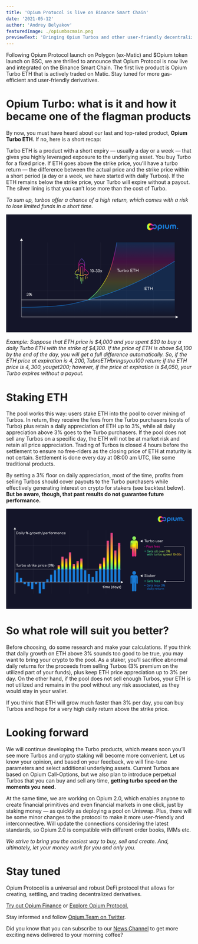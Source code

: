 ```yaml
---
title: 'Opium Protocol is live on Binance Smart Chain'
date: '2021-05-12'
author: 'Andrey Belyakov'
featuredImage: ./opiumbscmain.png
previewText: 'Bringing Opium Turbos and other user-friendly decentralized derivatives to Binance Smart Chain'
---
```



Following Opium Protocol launch on Polygon (ex-Matic) and $Opium token launch on BSC, we are thrilled to announce that Opium Protocol is now live and integrated on the Binance Smart Chain. The first live product is Opium Turbo ETH that is actively traded on Matic. Stay tuned for more gas-efficient and user-friendly derivatives.

# Opium Turbo: what is it and how it became one of the flagman products

By now, you must have heard about our last and top-rated product, **Opium Turbo ETH**. If no, here is a short recap:

Turbo ETH is a product with a short expiry — usually a day or a week — that gives you highly leveraged exposure to the underlying asset. You buy Turbo for a fixed price. If ETH goes above the strike price, you’ll have a turbo return — the difference between the actual price and the strike price within a short period (a day or a week, we have started with daily Turbos). If the ETH remains below the strike price, your Turbo will expire without a payout. The silver lining is that you can’t lose more than the cost of Turbo.

*To sum up, turbos offer a chance of a high return, which comes with a risk to lose limited funds in a short time.*

![Turbo ETH offers a chance of a 10–30x return, which comes with a risk to lose limited funds in a short time.](turboup.png)

*Example: Suppose that ETH price is $4,000 and you spent $30 to buy a daily Turbo ETH with the strike of $4,100. If the price of ETH is above $4,100 by the end of the day, you will get a full difference automatically. So, if the ETH price at expiration is $4,200, Tubro ETH brings you 100$ return; if the ETH price is $4,300, you get 200$; however, if the price at expiration is $4,050, your Turbo expires without a payout.*

# Staking ETH

The pool works this way: users stake ETH into the pool to cover mining of Turbos. In return, they receive the fees from the Turbo purchasers (costs of Turbo) plus retain a daily appreciation of ETH up to 3%, while all daily appreciation above 3% goes to the Turbo purchasers. If the pool does not sell any Turbos on a specific day, the ETH will not be at market risk and retain all price appreciation. Trading of Turbos is closed 4 hours before the settlement to ensure no free-riders as the closing price of ETH at maturity is not certain. Settlement is done every day at 08:00 am UTC, like some traditional products.

By setting a 3% floor on daily appreciation, most of the time, profits from selling Turbos should cover payouts to the Turbo purchasers while effectively generating interest on crypto for stakers (see backtest below). **But be aware, though, that past results do not guarantee future performance.**

![At a glance: fees and profit of turbo users vs those of stakers in the turbo pool](turbograph.png)

# So what role will suit you better?

Before choosing, do some research and make your calculations. If you think that daily growth on ETH above 3% sounds too good to be true, you may want to bring your crypto to the pool. As a staker, you’ll sacrifice abnormal daily returns for the proceeds from selling Turbos (3% premium on the utilized part of your funds), plus keep ETH price appreciation up to 3% per day. On the other hand, if the pool does not sell enough Turbos, your ETH is not utilized and remains in the pool without any risk associated, as they would stay in your wallet.

If you think that ETH will grow much faster than 3% per day, you can buy Turbos and hope for a very high daily return above the strike price.

# Looking forward

We will continue developing the Turbo products, which means soon you’ll see more Turbos and crypto staking will become more convenient. Let us know your opinion, and based on your feedback, we will fine-tune parameters and select additional underlying assets. Current Turbos are based on Opium Call-Options, but we also plan to introduce perpetual Turbos that you can buy and sell any time, **getting turbo speed on the moments you need.**

At the same time, we are working on Opium 2.0, which enables anyone to create financial primitives and even financial markets in one click, just by staking money — as quickly as deploying a pool on Uniswap. Plus, there will be some minor changes to the protocol to make it more user-friendly and interconnective. Will update the connections considering the latest standards, so Opium 2.0 is compatible with different order books, IMMs etc.

*We strive to bring you the easiest way to buy, sell and create. And, ultimately, let your money work for you and only you.*

# Stay tuned

Opium Protocol is a universal and robust DeFi protocol that allows for creating, settling, and trading decentralized derivatives.

[Try out Opium Finance](https://app.opium.finance/) or [Explore Opium Protocol.](https://docs.opium.network/)

Stay informed and follow [Opium.Team on Twitter](https://twitter.com/Opium_Network).

Did you know that you can subscribe to our [News Channel](https://t.me/OpiumFinance) to get more exciting news delivered to your morning coffee?
